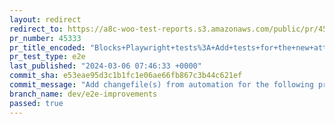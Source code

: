 ```yaml
---
layout: redirect
redirect_to: https://a8c-woo-test-reports.s3.amazonaws.com/public/pr/45333/e2e/index.html
pr_number: 45333
pr_title_encoded: "Blocks+Playwright+tests%3A+Add+tests+for+the+new+attribute+filter+block"
pr_test_type: e2e
last_published: "2024-03-06 07:46:33 +0000"
commit_sha: e53eae95d3c1b1fc1e06ae66fb867c3b44c621ef
commit_message: "Add changefile(s) from automation for the following project(s): wooco…"
branch_name: dev/e2e-improvements
passed: true
---
```

